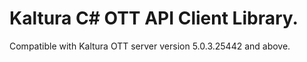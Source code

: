 # Kaltura C# OTT API Client Library.
Compatible with Kaltura OTT server version 5.0.3.25442 and above.
